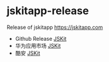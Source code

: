 # jskitapp-release
Release of jskitapp https://jskitapp.com

- Github Release [JSKit](https://github.com/jskitapp/jskitapp-release/releases)
- 华为应用市场 [JSKit](https://appgallery.huawei.com/#/app/C103851135)
- 酷安 [JSKit](https://www.coolapk.com/apk/com.jskitapp.jskit)
